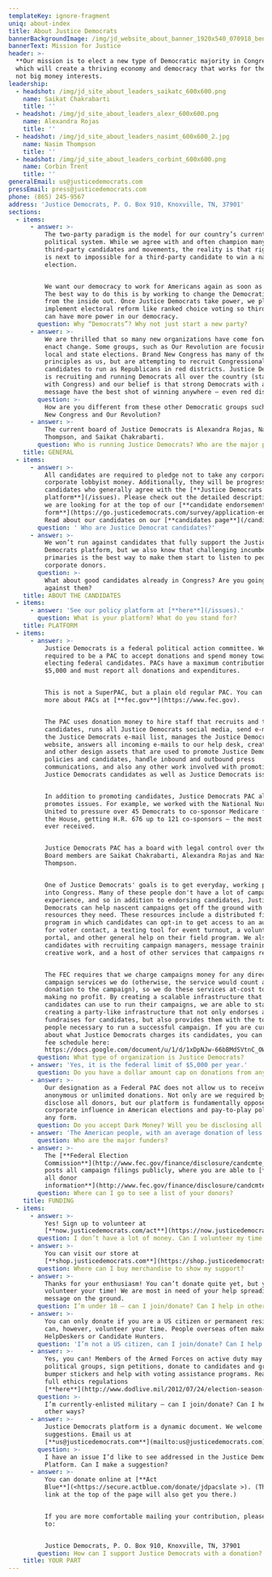 ```yaml
---
templateKey: ignore-fragment
uniq: about-index
title: About Justice Democrats
bannerBackgroundImage: /img/jd_website_about_banner_1920x540_070918_benjealous2.jpg
bannerText: Mission for Justice
header: >-
  **Our mission is to elect a new type of Democratic majority in Congress,** one
  which will create a thriving economy and democracy that works for the people,
  not big money interests.
leadership:
  - headshot: /img/jd_site_about_leaders_saikatc_600x600.png
    name: Saikat Chakrabarti
    title: ''
  - headshot: /img/jd_site_about_leaders_alexr_600x600.png
    name: Alexandra Rojas
    title: ''
  - headshot: /img/jd_site_about_leaders_nasimt_600x600_2.jpg
    name: Nasim Thompson
    title: ''
  - headshot: /img/jd_site_about_leaders_corbint_600x600.png
    name: Corbin Trent
    title: ''
generalEmail: us@justicedemocrats.com
pressEmail: press@justicedemocrats.com
phone: (865) 245-9567
address: 'Justice Democrats, P. O. Box 910, Knoxville, TN, 37901'
sections:
  - items:
      - answer: >-
          The two-party paradigm is the model for our country’s current
          political system. While we agree with and often champion many
          third-party candidates and movements, the reality is that right now it
          is next to impossible for a third-party candidate to win a national
          election.


          We want our democracy to work for Americans again as soon as possible.
          The best way to do this is by working to change the Democratic party
          from the inside out. Once Justice Democrats take power, we plan to
          implement electoral reform like ranked choice voting so third parties
          can have more power in our democracy.
        question: Why “Democrats”? Why not just start a new party?
      - answer: >-
          We are thrilled that so many new organizations have come forward to
          enact change. Some groups, such as Our Revolution are focusing on
          local and state elections. Brand New Congress has many of the same
          principles as us, but are attempting to recruit Congressional
          candidates to run as Republicans in red districts. Justice Democrats
          is recruiting and running Democrats all over the country (starting
          with Congress) and our belief is that strong Democrats with a real
          message have the best shot of winning anywhere — even red districts.
        question: >-
          How are you different from these other Democratic groups such as Brand
          New Congress and Our Revolution?
      - answer: >-
          The current board of Justice Democrats is Alexandra Rojas, Nasim
          Thompson, and Saikat Chakrabarti.
        question: Who is running Justice Democrats? Who are the major players?
    title: GENERAL
  - items:
      - answer: >-
          All candidates are required to pledge not to take any corporate PAC or
          corporate lobbyist money. Additionally, they will be progressive
          candidates who generally agree with the [**Justice Democrats
          platform**](/issues). Please check out the detailed description of who
          we are looking for at the top of our [**candidate endorsement
          form**](https://go.justicedemocrats.com/survey/application-endorsement/).
          Read about our candidates on our [**candidates page**](/candidates).
        question: ' Who are Justice Democrat candidates?'
      - answer: >-
          We won’t run against candidates that fully support the Justice
          Democrats platform, but we also know that challenging incumbents in
          primaries is the best way to make them start to listen to people over
          corporate donors.
        question: >-
          What about good candidates already in Congress? Are you going to run
          against them?
    title: ABOUT THE CANDIDATES
  - items:
      - answer: 'See our policy platform at [**here**](/issues).'
        question: What is your platform? What do you stand for?
    title: PLATFORM
  - items:
      - answer: >-
          Justice Democrats is a federal political action committee. We are
          required to be a PAC to accept donations and spend money toward
          electing federal candidates. PACs have a maximum contribution limit of
          $5,000 and must report all donations and expenditures. 


          This is not a SuperPAC, but a plain old regular PAC. You can learn
          more about PACs at [**fec.gov**](https://www.fec.gov).  


          The PAC uses donation money to hire staff that recruits and trains
          candidates, runs all Justice Democrats social media, send e-mails to
          the Justice Democrats e-mail list, manages the Justice Democrats
          website, answers all incoming e-mails to our help desk, create videos
          and other design assets that are used to promote Justice Democrats
          policies and candidates, handle inbound and outbound press
          communications, and also any other work involved with promoting
          Justice Democrats candidates as well as Justice Democrats issues.  


          In addition to promoting candidates, Justice Democrats PAC also
          promotes issues. For example, we worked with the National Nurses
          United to pressure over 45 Democrats to co-sponsor Medicare for All in
          the House, getting H.R. 676 up to 121 co-sponsors — the most it has
          ever received. 


          Justice Democrats PAC has a board with legal control over the entity.
          Board members are Saikat Chakrabarti, Alexandra Rojas and Nasim
          Thompson.


          One of Justice Democrats' goals is to get everyday, working people
          into Congress. Many of these people don't have a lot of campaign
          experience, and so in addition to endorsing candidates, Justice
          Democrats can help nascent campaigns get off the ground with the
          resources they need. These resources include a distributed field
          program in which candidates can opt-in to get access to an auto-dialer
          for voter contact, a texting tool for event turnout, a volunteer
          portal, and other general help on their field program. We also help
          candidates with recruiting campaign managers, message training, press,
          creative work, and a host of other services that campaigns require.  


          The FEC requires that we charge campaigns money for any direct
          campaign services we do (otherwise, the service would count as a
          donation to the campaign), so we do these services at-cost to us,
          making no profit. By creating a scalable infrastructure that
          candidates can use to run their campaigns, we are able to start
          creating a party-like infrastructure that not only endorses and
          fundraises for candidates, but also provides them with the tools and
          people necessary to run a successful campaign. If you are curious
          about what Justice Democrats charges its candidates, you can view our
          fee schedule here:
          https://docs.google.com/document/u/1/d/1xDpNJw-66bBMdSVtnC_OW3fygPluJrr8tFygQrIrU5Q/edit
        question: What type of organization is Justice Democrats?
      - answer: 'Yes, it is the federal limit of $5,000 per year.'
        question: Do you have a dollar amount cap on donations from any one individual?
      - answer: >-
          Our designation as a Federal PAC does not allow us to receive
          anonymous or unlimited donations. Not only are we required by law to
          disclose all donors, but our platform is fundamentally opposed to
          corporate influence in American elections and pay-to-play politics in
          any form.
        question: Do you accept Dark Money? Will you be disclosing all donations?
      - answer: 'The American people, with an average donation of less than $16.'
        question: Who are the major funders?
      - answer: >-
          The [**Federal Election
          Commission**](http://www.fec.gov/finance/disclosure/candcmte_info.shtml)
          posts all campaign filings publicly, where you are able to [**review
          all donor
          information**](http://www.fec.gov/finance/disclosure/candcmte_info.shtml).
        question: Where can I go to see a list of your donors?
    title: FUNDING
  - items:
      - answer: >-
          Yes! Sign up to volunteer at
          [**now.justicedemocrats.com/act**](https://now.justicedemocrats.com/act).
        question: I don’t have a lot of money. Can I volunteer my time instead?
      - answer: >-
          You can visit our store at
          [**shop.justicedemocrats.com**](https://shop.justicedemocrats.com).
        question: Where can I buy merchandise to show my support?
      - answer: >-
          Thanks for your enthusiasm! You can’t donate quite yet, but you can
          volunteer your time! We are most in need of your help spreading our
          message on the ground.
        question: I’m under 18 — can I join/donate? Can I help in other ways?
      - answer: >-
          You can only donate if you are a US citizen or permanent resident. You
          can, however, volunteer your time. People overseas often make great
          HelpDeskers or Candidate Hunters.
        question: 'I’m not a US citizen, can I join/donate? Can I help in other ways?'
      - answer: >-
          Yes, you can! Members of the Armed Forces on active duty may join
          political groups, sign petitions, donate to candidates and groups, use
          bumper stickers and help with voting assistance programs. Read the
          full ethics regulations
          [**here**](http://www.dodlive.mil/2012/07/24/election-season-calls-for-caution-professionalism-among-military/).
        question: >-
          I’m currently-enlisted military — can I join/donate? Can I help in
          other ways?
      - answer: >-
          Justice Democrats platform is a dynamic document. We welcome
          suggestions. Email us at
          [**us@justicedemocrats.com**](mailto:us@justicedemocrats.com).
        question: >-
          I have an issue I’d like to see addressed in the Justice Democrats
          Platform. Can I make a suggestion?
      - answer: >-
          You can donate online at [**Act
          Blue**](<https://secure.actblue.com/donate/jdpacslate >). (The donate
          link at the top of the page will also get you there.)


          If you are more comfortable mailing your contribution, please address
          to:


          Justice Democrats, P. O. Box 910, Knoxville, TN, 37901
        question: How can I support Justice Democrats with a donation?
    title: YOUR PART
---
```


